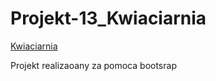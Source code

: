 # Projekt-13_Kwiaciarnia
<a href="https://krzyskolo.github.io/Projekt-13_Kwiaciarnia/">Kwiaciarnia</a>

Projekt realizaoany za pomoca bootsrap
